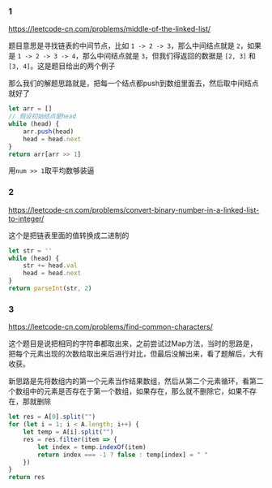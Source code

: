 ### 1

https://leetcode-cn.com/problems/middle-of-the-linked-list/

题目意思是寻找链表的中间节点，比如 `1 -> 2 -> 3`，那么中间结点就是 `2`，如果是 `1 -> 2 -> 3 -> 4`，那么中间结点就是 `3`，但我们得返回的数据是 `[2, 3]` 和 `[3, 4]`。这是题目给出的两个例子

那么我们的解题思路就是，把每一个结点都push到数组里面去，然后取中间结点就好了

```js
let arr = []
// 假设初始结点是head
while (head) {
    arr.push(head)
    head = head.next
}
return arr[arr >> 1]
```

用`num >> 1`取平均数够装逼

### 2

https://leetcode-cn.com/problems/convert-binary-number-in-a-linked-list-to-integer/

这个是把链表里面的值转换成二进制的

```js
let str = ''
while (head) {
    str += head.val
    head = head.next
}
return parseInt(str, 2)
```

### 3

https://leetcode-cn.com/problems/find-common-characters/

这个题目是说把相同的字符串都取出来，之前尝试过Map方法，当时的思路是，把每个元素出现的次数给取出来后进行对比，但最后没解出来，看了题解后，大有收获。

新思路是先将数组内的第一个元素当作结果数组，然后从第二个元素循环，看第二个数组中的元素是否存在于第一个数组，如果存在，那么就不删除它，如果不存在，那就删除

```js
let res = A[0].split("")
for (let i = 1; i < A.length; i++) {
    let temp = A[i].split("")
    res = res.filter(item => {
        let index = temp.indexOf(item)
        return index === -1 ? false : temp[index] = " "
    })
}
return res
```